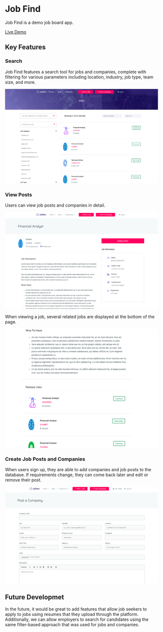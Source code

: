 # Job Find

Job Find is a demo job board app.

[Live Demo](https://jobber-demo.herokuapp.com/#/)

## Key Features

### Search

Job Find features a search tool for jobs and companies, complete with filtering for various parameters including location, industry, job type, team size, and more.

![Alt text](/app/assets/images/search_page.png)

### View Posts

Users can view job posts and companies in detail.

![Alt text](/app/assets/images/post_page.png)

When viewing a job, several related jobs are displayed at the bottom of the page.   

![Alt text](/app/assets/images/related_posts.png)

### Create Job Posts and Companies

When users sign up, they are able to add companies and job posts to the database. If requirements change, they can come back later and edit or remove their post.

![Alt text](/app/assets/images/post_form.png)

## Future Developmet

In the future, it would be great to add features that allow job seekers to apply to jobs using resumes that they upload through the platform. Additionally, we can allow employers to search for candidates using the same filter-based approach that was used for jobs and companies.
